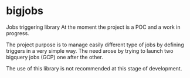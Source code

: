 # bigjobs
Jobs triggering library
At the moment the project is a POC and a work in progress.

The project purpose is to manage easily different type of jobs by defining triggers in a very simple way.
The need arose by trying to launch two bigquery jobs (GCP) one after the other.


The use of this library is not recommended at this stage of development.

